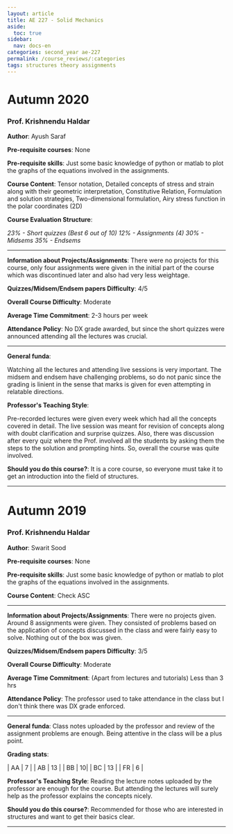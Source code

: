 ```yaml
---
layout: article
title: AE 227 - Solid Mechanics
aside:
  toc: true
sidebar:
  nav: docs-en
categories: second_year ae-227
permalink: /course_reviews/:categories
tags: structures theory assignments
---
```


# Autumn 2020
### Prof. Krishnendu Haldar
**Author**: Ayush Saraf

**Pre-requisite courses**: None

**Pre-requisite skills**: Just some basic knowledge of python or matlab to plot the graphs of the equations involved in the assignments.

**Course Content**: Tensor notation, Detailed concepts of stress and strain along with their geometric interpretation, Constitutive Relation, Formulation and solution strategies, Two-dimensional formulation, Airy stress function in the polar coordinates (2D)

**Course Evaluation Structure**:

*23% - Short quizzes (Best 6 out of 10)*
*12% - Assignments (4)*
*30% - Midsems*
*35% - Endsems*

---

**Information about Projects/Assignments**: 
There were no projects for this course, only four assignments were given in the initial part of the course which was discontinued later and also had very less weightage.


**Quizzes/Midsem/Endsem papers Difficulty**: 4/5

**Overall Course Difficulty**: Moderate

**Average Time Commitment**:
2-3 hours per week

**Attendance Policy**: No DX grade awarded, but since the short quizzes were announced attending all the lectures was crucial. 

---

**General funda**: 

Watching all the lectures and attending live sessions is very important. The midsem and endsem have challenging problems, so do not panic since the grading is linient in the sense that marks is given for even attempting in relatable directions.

**Professor's Teaching Style**: 

Pre-recorded lectures were given every week which had all the concepts covered in detail. The live session was meant for revision of concepts along with doubt clarification and surprise quizzes. Also, there was discussion after every quiz where the Prof. involved all the students by asking them the steps to the solution and prompting hints. So, overall the course was quite involved.

**Should you do this course?**: 
It is a core course, so everyone must take it to get an introduction into the field of structures.

---


# Autumn 2019
### Prof. Krishnendu Haldar
**Author**: Swarit Sood

**Pre-requisite courses**: None

**Pre-requisite skills**: Just some basic knowledge of python or matlab to plot the graphs of the equations involved in the assignments.


**Course Content**: Check ASC

---

**Information about Projects/Assignments**: There were no projects given. Around 8 assignments were given. They consisted of problems based on the application of concepts discussed in the class and were fairly easy to solve. Nothing out of the box was given.


**Quizzes/Midsem/Endsem papers Difficulty**: 3/5

**Overall Course Difficulty**: Moderate

**Average Time Commitment**:
(Apart from lectures and tutorials)
Less than 3 hrs

**Attendance Policy**: The professor used to take attendance in the class but I don't think there was DX grade enforced.


---

**General funda**: Class notes uploaded by the professor and review of the assignment problems are enough. Being attentive in the class will be a plus point.


**Grading stats**:

| AA | 7  |
| AB |  13 |
| BB |   10|
| BC |  13 |
| FR |  6 |

**Professor's Teaching Style**: Reading the lecture notes uploaded by the professor are enough for the course. But  attending the lectures will surely help as the professor explains the concepts nicely.



**Should you do this course?**: Recommended for those who are interested in structures and want to get their basics clear.

---